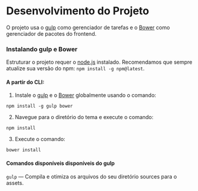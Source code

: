 # Desenvolvimento do Projeto

O projeto usa o [gulp](https://gulpjs.com/) como gerenciador de tarefas e o [Bower](https://bower.io/) como gerenciador de pacotes do frontend.

### Instalando gulp e Bower

Estruturar o projeto requer o [node.js](https://nodejs.org/) instalado. Recomendamos que sempre atualize sua versão do npm:
`npm install -g npm@latest`.

#### A partir do CLI:

1. Instale o [gulp](https://gulpjs.com/) e o [Bower](https://bower.io/) globalmente usando o comando:
```
npm install -g gulp bower
```
2. Navegue para o diretório do tema e execute o comando:
```
npm install
```
3. Execute o comando:
```
bower install
```
#### Comandos disponíveis disponíveis do gulp

`gulp` — Compila e otimiza os arquivos do seu diretório sources para o assets.
